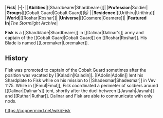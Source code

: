 |**Fisk**|
|-|-|
|**Abilities**|[[Shardbearer\|Shardbearer]]|
|**Profession**|Soldier|
|**Groups**|[[Cobalt Guard\|Cobalt Guard]]🐱︎ |
|**Residence**|[[Urithiru\|Urithiru]]|
|**World**|[[Roshar\|Roshar]]|
|**Universe**|[[Cosmere\|Cosmere]]|
|**Featured In**|*The Stormlight Archive*|

**Fisk** is a [[Shardblade\|Shardbearer]] in [[Dalinar\|Dalinar's]] army and captain of the [[Cobalt Guard\|Cobalt Guard]] on [[Roshar\|Roshar]]. His Blade is named [[Loremaker\|Loremaker]].

## History
Fisk was promoted to captain of the Cobalt Guard sometimes after the position was vacated by [[Kaladin\|Kaladin]]. [[Adolin\|Adolin]] lent his Shardplate to Fisk while on his mission to [[Shadesmar\|Shadesmar]] in Vev 1175. While in [[Emul\|Emul]], Fisk coordinated a perimeter of soldiers around [[Dalinar\|Dalinar's]] tent, shortly after the duel between [[Jasnah\|Jasnah]] and [[Ruthar\|Ruthar]]. Dalinar and Fisk are able to communicate with only nods.



https://coppermind.net/wiki/Fisk